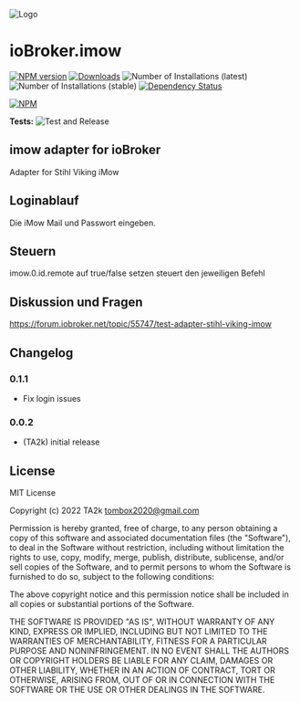 ![Logo](admin/imow.png)

# ioBroker.imow

[![NPM version](https://img.shields.io/npm/v/iobroker.imow.svg)](https://www.npmjs.com/package/iobroker.imow)
[![Downloads](https://img.shields.io/npm/dm/iobroker.imow.svg)](https://www.npmjs.com/package/iobroker.imow)
![Number of Installations (latest)](https://iobroker.live/badges/imow-installed.svg)
![Number of Installations (stable)](https://iobroker.live/badges/imow-stable.svg)
[![Dependency Status](https://img.shields.io/david/TA2k/iobroker.imow.svg)](https://david-dm.org/TA2k/iobroker.imow)

[![NPM](https://nodei.co/npm/iobroker.imow.png?downloads=true)](https://nodei.co/npm/iobroker.imow/)

**Tests:** ![Test and Release](https://github.com/TA2k/ioBroker.imow/workflows/Test%20and%20Release/badge.svg)

## imow adapter for ioBroker

Adapter for Stihl Viking iMow

## Loginablauf

Die iMow Mail und Passwort eingeben.

## Steuern

imow.0.id.remote auf true/false setzen steuert den jeweiligen Befehl

## Diskussion und Fragen

<https://forum.iobroker.net/topic/55747/test-adapter-stihl-viking-imow>

## Changelog

### 0.1.1

- Fix login issues

### 0.0.2

- (TA2k) initial release

## License

MIT License

Copyright (c) 2022 TA2k <tombox2020@gmail.com>

Permission is hereby granted, free of charge, to any person obtaining a copy
of this software and associated documentation files (the "Software"), to deal
in the Software without restriction, including without limitation the rights
to use, copy, modify, merge, publish, distribute, sublicense, and/or sell
copies of the Software, and to permit persons to whom the Software is
furnished to do so, subject to the following conditions:

The above copyright notice and this permission notice shall be included in all
copies or substantial portions of the Software.

THE SOFTWARE IS PROVIDED "AS IS", WITHOUT WARRANTY OF ANY KIND, EXPRESS OR
IMPLIED, INCLUDING BUT NOT LIMITED TO THE WARRANTIES OF MERCHANTABILITY,
FITNESS FOR A PARTICULAR PURPOSE AND NONINFRINGEMENT. IN NO EVENT SHALL THE
AUTHORS OR COPYRIGHT HOLDERS BE LIABLE FOR ANY CLAIM, DAMAGES OR OTHER
LIABILITY, WHETHER IN AN ACTION OF CONTRACT, TORT OR OTHERWISE, ARISING FROM,
OUT OF OR IN CONNECTION WITH THE SOFTWARE OR THE USE OR OTHER DEALINGS IN THE
SOFTWARE.
